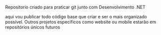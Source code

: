 Repositorio criado para praticar git junto com Desenvolvimento .NET

aqui vou publicar todo código base que criar e ser o mais organizado possível. Outros projetos específicos como website ou mobile estarão em repositórios únicos futuros